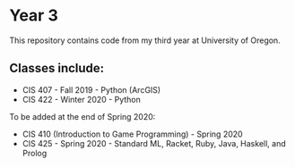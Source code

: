# Year 3
This repository contains code from my third year at University of Oregon.

Classes include:
-
* CIS 407 - Fall 2019 - Python (ArcGIS)
* CIS 422 - Winter 2020 - Python

To be added at the end of Spring 2020:
* CIS 410 (Introduction to Game Programming) - Spring 2020 
* CIS 425 - Spring 2020 - Standard ML, Racket, Ruby, Java, Haskell, and Prolog

